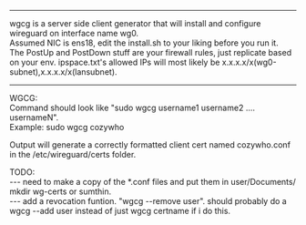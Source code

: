 
--------------------  
wgcg is a server side client generator that will install and configure wireguard on interface name wg0.  
Assumed NIC is ens18, edit the install.sh to your liking before you run it.  
The PostUp and PostDown stuff are your firewall rules, just replicate based on your env.
ipspace.txt's allowed IPs will most likely be x.x.x.x/x(wg0-subnet),x.x.x.x/x(lansubnet).

--------------------

WGCG:  
Command should look like "sudo wgcg username1 username2 .... usernameN".  
Example: sudo wgcg cozywho  

Output will generate a correctly formatted client cert named cozywho.conf in the /etc/wireguard/certs folder.

TODO:  
--- need to make a copy of the *.conf files and put them in user/Documents/ mkdir wg-certs or sumthin.  
--- add a revocation funtion. "wgcg --remove user". should probably do a wgcg --add user instead of just wgcg certname if i do this.
